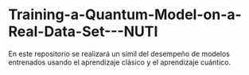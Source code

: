# Training-a-Quantum-Model-on-a-Real-Data-Set---NUTI
En este repositorio se realizará un símil del desempeño de modelos entrenados usando el aprendizaje clásico y el aprendizaje cuántico. 
